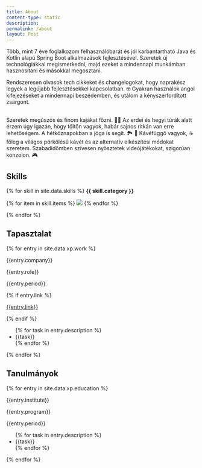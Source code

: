 ```yaml
---
title: About
content-type: static
description: 
permalink: /about
layout: Post
---
```


<div class="about-container">

<div class="profile-img" style="background-image: url({{ site.about_profile_image | relative_url }})"></div>
<div class="about-text">
Több, mint 7 éve foglalkozom felhasználóbarát és jól karbantartható Java és Kotlin alapú Spring Boot alkalmazások fejlesztésével.
Szeretek új technológiákkal megismerkedni, majd ezeket a mindennapi munkámban hasznosítani és másokkal megosztani.

Rendszeresen olvasok tech cikkeket és changelogokat, hogy naprakész legyek a legújabb fejlesztésekkel kapcsolatban. 🤓
Gyakran használok angol kifejezéseket a mindennapi beszédemben, és utálom a kényszerfordított zsargont.
<br><br>

Szeretek megúszós és finom kajákat főzni. 👨‍🍳 
Az erdei és hegyi túrák alatt érzem úgy igazán, hogy töltőn vagyok, habár sajnos ritkán van erre lehetőségem. 
A hétköznapokban a jóga is segít. 🏞️ 🌲
Kávéfüggő vagyok, ☕️ főleg a világos pörkölésű kávét és az alternatív elkészítési módokat szeretem. 
Szabadidőmben szívesen nyösztetek videójátékokat, szigorúan konzolon. 🎮
</div>
</div>

## Skills

{% for skill in site.data.skills %}
<b> {{ skill.category }} </b>

<div class="skills">
{% for item in skill.items %}
<img src="{{item.icon}}">
{% endfor %}

</div>

{% endfor %}

## Tapasztalat

{% for entry in site.data.xp.work %}
<div class="flex-container">
    <div class="data">
        <p class="maintitle">{{entry.company}}</p>
        <p class="subtitle">{{entry.role}}</p>
        <p class="other">{{entry.period}}</p>
        {% if entry.link %}
        <p class="other">
            <a href="{{entry.link}}">{{entry.link}}</a>
        </p>
        {% endif %}
    </div>
    <div class="details">
        <ul>
            {% for task in entry.description %}
            <li>{{task}}</li>
            {% endfor %}
        </ul>
    </div>
</div>
{% endfor %}

## Tanulmányok

{% for entry in site.data.xp.education %}
<div class="flex-container">
    <div class="data">
        <p class="maintitle">{{entry.institute}}</p>
        <p class="subtitle">{{entry.program}}</p>
        <p class="other">{{entry.period}}</p>
    </div>
    <div class="details">
        <ul>
            {% for task in entry.description %}
            <li>{{task}}</li>
            {% endfor %}
        </ul>
    </div>
</div>
{% endfor %}
